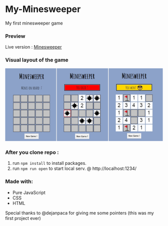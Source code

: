 # My-Minesweeper

My first minesweeper game

### Preview

Live version : [Minesweeper](https://max1mmus.github.io/My-Minesweeper/)

### Visual layout of the game

<img src="icons/gameLayout.jpg" width="800px">

### After you clone repo :

1. run `npm install` to install packages.
2. run `npm run open` to start local serv. @ http://localhost:1234/

 ### Made with:
 
 * Pure JavaScript
 * CSS
 * HTML

Special thanks to @dejanpaca for giving me some pointers (this was my first project ever)
